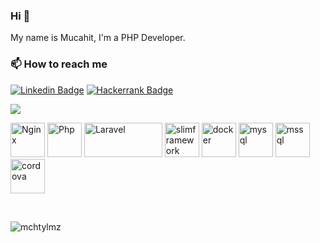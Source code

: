 ### Hi  👋

My name is Mucahit, I'm a PHP Developer.

### 📫 How to reach me

[![Linkedin Badge](https://img.shields.io/badge/linkedin-blue?style=for-the-badge&logo=linkedin)](https://www.linkedin.com/in/mmucahityilmazz/)
[![Hackerrank Badge](https://img.shields.io/badge/hackerrank-orange?style=for-the-badge&logo=hackerrank)](https://www.hackerrank.com/mchtylmz)

![](https://komarev.com/ghpvc/?username=mchtylmz&color=brightgreen&style=flat-square)

<p align="left">
    <img src="https://cdn.jsdelivr.net/gh/devicons/devicon/icons/nginx/nginx-original.svg" alt="Nginx" width="55" height="55"/> 
     <img src="https://cdn.jsdelivr.net/gh/devicons/devicon/icons/php/php-plain.svg" alt="Php" width="55" height="55"/> 
     <img src="https://raw.githubusercontent.com/laravel/art/master/logo-lockup/5%20SVG/2%20CMYK/1%20Full%20Color/laravel-logolockup-cmyk-red.svg" alt="Laravel" width="125" height="55"/> 
     <img src="https://global.discourse-cdn.com/standard14/uploads/slimframework/original/1X/1dfd55d6eaf3d2094a71ca1399db7c23bde8060a.png" alt="slimframework" width="55" height="55"/> 
  <img src="https://cdn.jsdelivr.net/gh/devicons/devicon/icons/docker/docker-original.svg" alt="docker" width="55" height="55"/> 
  <img src="https://cdn.jsdelivr.net/gh/devicons/devicon/icons/mysql/mysql-original.svg" alt="mysql" width="55" height="55"/> 
  <img src="https://cdn.cdnlogo.com/logos/m/21/microsoft-sql-server.svg" alt="mssql" width="55" height="55"/> 
  <img src="https://cordova.apache.org/static/img/cordova_bot.png" alt="cordova" width="55" height="55"/> 
 </p>

  <br>

  <p><img align="left" src="https://github-readme-stats.vercel.app/api/top-langs?username=mchtylmz&show_icons=true&locale=en&layout=compact" alt="mchtylmz" /></p>
